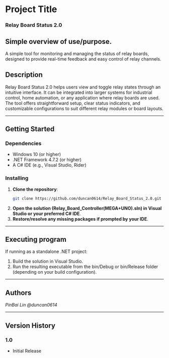 # Project Title
### Relay Board Status 2.0

## Simple overview of use/purpose.
A simple tool for monitoring and managing the status of relay boards, designed to provide real-time feedback and easy control of relay channels.

## Description
Relay Board Status 2.0 helps users view and toggle relay states through an intuitive interface. It can be integrated into larger systems for industrial control, home automation, or any application where relay boards are used. The tool offers straightforward setup, clear status indicators, and customizable configurations to suit different relay modules or board layouts.

---

## Getting Started

### Dependencies
- Windows 10 (or higher)
- .NET Framework 4.7.2 (or higher)  
- A C# IDE (e.g., Visual Studio, Rider)

### Installing
1. **Clone the repository**:
   ```bash
   git clone https://github.com/duncan0614/Relay_Board_Status_2.0.git
2. **Open the solution (Relay_Board_Controller(MEGA+UNO).sln) in Visual Studio or your preferred C# IDE**.
3. **Restore/resolve any missing packages if prompted by your IDE**.

---

## Executing program
If running as a standalone .NET project:
1. Build the solution in Visual Studio.
2. Run the resulting executable from the bin/Debug or bin/Release folder (depending on your build configuration).

---

## Authors
_PinBai Lin_
_@duncan0614_

---

## Version History

### 1.0
- Initial Release
